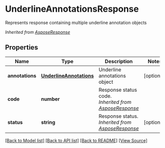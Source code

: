 ﻿# UnderlineAnnotationsResponse
Represents response containing multiple underline annotation objects

*Inherited from [AsposeResponse](AsposeResponse.md)*
## Properties
Name | Type | Description | Notes
------------ | ------------- | ------------- | -------------
**annotations** | [**UnderlineAnnotations**](UnderlineAnnotations.md) | Underline annotations object | [optional]
**code** | **number** | Response status code.<br />*Inherited from [AsposeResponse](AsposeResponse.md)* | 
**status** | **string** | Response status.<br />*Inherited from [AsposeResponse](AsposeResponse.md)* | [optional]

[[Back to Model list]](../README.md#documentation-for-models) [[Back to API list]](../README.md#documentation-for-api-endpoints) [[Back to README]](../README.md) [[View Source]](../src/models/underlineAnnotationsResponse.ts)

